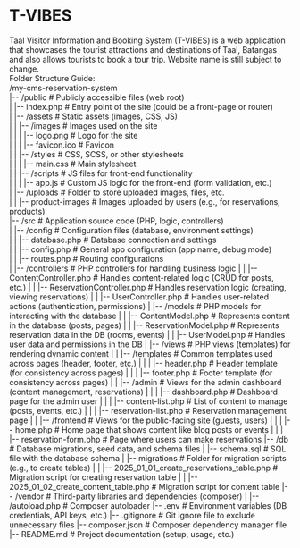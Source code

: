 # T-VIBES
Taal Visitor Information and Booking System (T-VIBES) is a web application that showcases the tourist attractions and destinations of Taal, Batangas and also allows tourists to book a tour trip. Website name is still subject to change.
<br>
Folder Structure Guide:
<br>
/my-cms-reservation-system
<br>
|-- /public                   # Publicly accessible files (web root)
<br>
|   |-- index.php             # Entry point of the site (could be a front-page or router)
<br>
|   |-- /assets               # Static assets (images, CSS, JS)
<br>
|   |   |-- /images           # Images used on the site
<br>
|   |   |   |-- logo.png      # Logo for the site
<br>
|   |   |   |-- favicon.ico   # Favicon
<br>
|   |   |-- /styles           # CSS, SCSS, or other stylesheets
<br>
|   |   |   |-- main.css      # Main stylesheet
<br>
|   |   |-- /scripts          # JS files for front-end functionality
<br>
|   |   |   |-- app.js        # Custom JS logic for the front-end (form validation, etc.)
<br>
|   |-- /uploads              # Folder to store uploaded images, files, etc.
<br>
|   |   |-- product-images    # Images uploaded by users (e.g., for reservations, products)
<br>
|-- /src                      # Application source code (PHP, logic, controllers)
<br>
|   |-- /config               # Configuration files (database, environment settings)
<br>
|   |   |-- database.php      # Database connection and settings
<br>
|   |   |-- config.php        # General app configuration (app name, debug mode)
<br>
|   |   |-- routes.php        # Routing configurations
<br>
|   |-- /controllers          # PHP controllers for handling business logic
|   |   |-- ContentController.php   # Handles content-related logic (CRUD for posts, etc.)
|   |   |-- ReservationController.php # Handles reservation logic (creating, viewing reservations)
|   |   |-- UserController.php       # Handles user-related actions (authentication, permissions)
|   |-- /models               # PHP models for interacting with the database
|   |   |-- ContentModel.php  # Represents content in the database (posts, pages)
|   |   |-- ReservationModel.php  # Represents reservation data in the DB (rooms, events)
|   |   |-- UserModel.php      # Handles user data and permissions in the DB
|   |-- /views                # PHP views (templates) for rendering dynamic content
|   |   |-- /templates        # Common templates used across pages (header, footer, etc.)
|   |   |   |-- header.php    # Header template (for consistency across pages)
|   |   |   |-- footer.php    # Footer template (for consistency across pages)
|   |   |-- /admin            # Views for the admin dashboard (content management, reservations)
|   |   |   |-- dashboard.php # Dashboard page for the admin user
|   |   |   |-- content-list.php # List of content to manage (posts, events, etc.)
|   |   |   |-- reservation-list.php # Reservation management page
|   |   |-- /frontend         # Views for the public-facing site (guests, users)
|   |   |   |-- home.php      # Home page that shows content like blog posts or events
|   |   |   |-- reservation-form.php # Page where users can make reservations
|-- /db                       # Database migrations, seed data, and schema files
|   |-- schema.sql            # SQL file with the database schema
|   |-- migrations            # Folder for migration scripts (e.g., to create tables)
|   |   |-- 2025_01_01_create_reservations_table.php # Migration script for creating reservation table
|   |   |-- 2025_01_02_create_content_table.php     # Migration script for content table
|-- /vendor                   # Third-party libraries and dependencies (composer)
|   |-- /autoload.php         # Composer autoloader
|-- .env                      # Environment variables (DB credentials, API keys, etc.)
|-- .gitignore                # Git ignore file to exclude unnecessary files
|-- composer.json             # Composer dependency manager file
|-- README.md                 # Project documentation (setup, usage, etc.)
